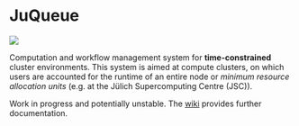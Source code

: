 # JuQueue
[<img src="https://img.shields.io/pypi/v/juqueue.svg">](https://pypi.org/project/juqueue/)

Computation and workflow management system for **time-constrained** cluster environments.
This system is aimed at compute clusters, on which users are accounted 
for the runtime of an entire node or *minimum resource allocation units* 
(e.g. at the Jülich Supercomputing Centre (JSC)).

Work in progress and potentially unstable. The [wiki](https://github.com/tran-khoa/JuQueue/wiki) provides further documentation.
